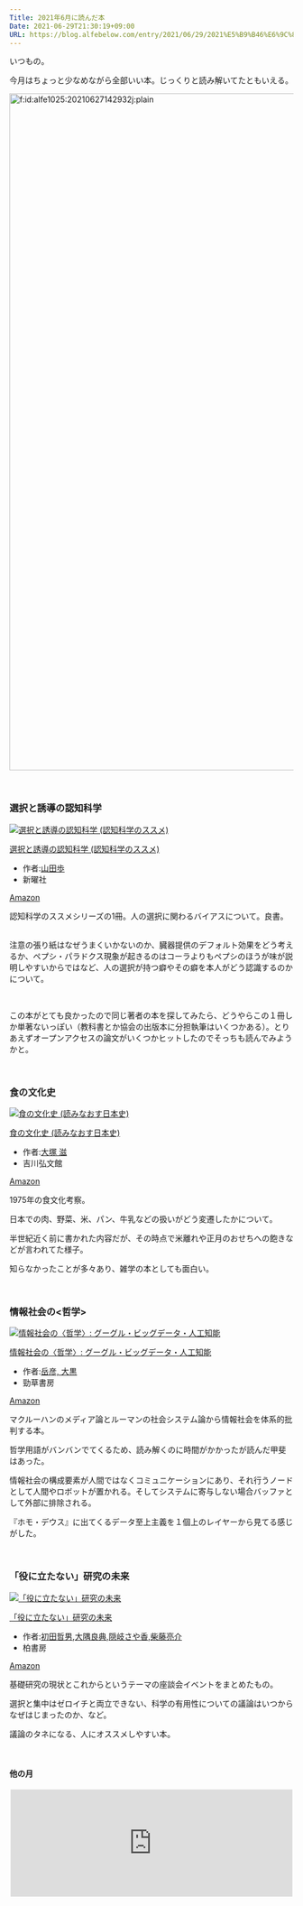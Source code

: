 ```yaml
---
Title: 2021年6月に読んだ本
Date: 2021-06-29T21:30:19+09:00
URL: https://blog.alfebelow.com/entry/2021/06/29/2021%E5%B9%B46%E6%9C%88%E3%81%AB%E8%AA%AD%E3%82%93%E3%81%A0%E6%9C%AC
---
```


<p>いつもの。</p>
<p>今月はちょっと少なめながら全部いい本。じっくりと読み解いてたともいえる。</p>
<p><img src="https://cdn-ak.f.st-hatena.com/images/fotolife/a/alfe1025/20210627/20210627142932.jpg" alt="f:id:alfe1025:20210627142932j:plain" width="1200" loading="lazy" title="" class="hatena-fotolife" itemprop="image" /></p>
<p> </p>

### 選択と誘導の認知科学

<div class="freezed">
<div class="hatena-asin-detail"><a href="https://www.amazon.co.jp/exec/obidos/ASIN/4788516187/ab1025-22/" class="hatena-asin-detail-image-link" target="_blank" rel="noopener"><img src="https://m.media-amazon.com/images/I/41i1rzicdSL._SL500_.jpg" class="hatena-asin-detail-image" alt="選択と誘導の認知科学 (認知科学のススメ)" title="選択と誘導の認知科学 (認知科学のススメ)" /></a>
<div class="hatena-asin-detail-info">
<p class="hatena-asin-detail-title"><a href="https://www.amazon.co.jp/exec/obidos/ASIN/4788516187/ab1025-22/" target="_blank" rel="noopener">選択と誘導の認知科学 (認知科学のススメ)</a></p>
<ul class="hatena-asin-detail-meta">
<li><span class="hatena-asin-detail-label">作者:</span><a href="http://d.hatena.ne.jp/keyword/%BB%B3%C5%C4%CA%E2" class="keyword">山田歩</a></li>
<li>新曜社</li>
</ul>
<a href="https://www.amazon.co.jp/exec/obidos/ASIN/4788516187/ab1025-22/" class="asin-detail-buy" target="_blank" rel="noopener">Amazon</a></div>
</div>
</div>
<p>認知科学のススメシリーズの1冊。人の選択に関わるバイアスについて。良書。</p>
<p><br />注意の張り紙はなぜうまくいかないのか、臓器提供のデフォルト効果をどう考えるか、ペプシ・パラドクス現象が起きるのはコーラよりもペプシのほうが味が説明しやすいからではなど、人の選択が持つ癖やその癖を本人がどう認識するのかについて。</p>
<p> </p>
<p>この本がとても良かったので同じ著者の本を探してみたら、どうやらこの１冊しか単著ないっぽい（教科書とか協会の出版本に分担執筆はいくつかある）。とりあえずオープンアクセスの論文がいくつかヒットしたのでそっちも読んでみようかと。</p>
<p> </p>

### 食の文化史

<div class="freezed">
<div class="hatena-asin-detail"><a href="https://www.amazon.co.jp/exec/obidos/ASIN/464207161X/ab1025-22/" class="hatena-asin-detail-image-link" target="_blank" rel="noopener"><img src="https://m.media-amazon.com/images/I/41hjp6xC22L._SL500_.jpg" class="hatena-asin-detail-image" alt="食の文化史 (読みなおす日本史)" title="食の文化史 (読みなおす日本史)" /></a>
<div class="hatena-asin-detail-info">
<p class="hatena-asin-detail-title"><a href="https://www.amazon.co.jp/exec/obidos/ASIN/464207161X/ab1025-22/" target="_blank" rel="noopener">食の文化史 (読みなおす日本史)</a></p>
<ul class="hatena-asin-detail-meta">
<li><span class="hatena-asin-detail-label">作者:</span><a href="http://d.hatena.ne.jp/keyword/%C2%E7%C4%CD%20%BC%A2" class="keyword">大塚 滋</a></li>
<li>吉川弘文館</li>
</ul>
<a href="https://www.amazon.co.jp/exec/obidos/ASIN/464207161X/ab1025-22/" class="asin-detail-buy" target="_blank" rel="noopener">Amazon</a></div>
</div>
</div>
<p>1975年の食文化考察。</p>
<p>日本での肉、野菜、米、パン、牛乳などの扱いがどう変遷したかについて。</p>
<p>半世紀近く前に書かれた内容だが、その時点で米離れや正月のおせちへの飽きなどが言われてた様子。</p>
<p>知らなかったことが多々あり、雑学の本としても面白い。</p>
<p> </p>

### 情報社会の&lt;哲学&gt;

<div class="freezed">
<div class="hatena-asin-detail"><a href="https://www.amazon.co.jp/exec/obidos/ASIN/4326154381/ab1025-22/" class="hatena-asin-detail-image-link" target="_blank" rel="noopener"><img src="https://m.media-amazon.com/images/I/51u-k1Fj0IL._SL500_.jpg" class="hatena-asin-detail-image" alt="情報社会の〈哲学〉: グーグル・ビッグデータ・人工知能" title="情報社会の〈哲学〉: グーグル・ビッグデータ・人工知能" /></a>
<div class="hatena-asin-detail-info">
<p class="hatena-asin-detail-title"><a href="https://www.amazon.co.jp/exec/obidos/ASIN/4326154381/ab1025-22/" target="_blank" rel="noopener">情報社会の〈哲学〉: グーグル・ビッグデータ・人工知能</a></p>
<ul class="hatena-asin-detail-meta">
<li><span class="hatena-asin-detail-label">作者:</span><a href="http://d.hatena.ne.jp/keyword/%B3%D9%C9%A7%2C%20%C2%E7%B9%F5" class="keyword">岳彦, 大黒</a></li>
<li>勁草書房</li>
</ul>
<a href="https://www.amazon.co.jp/exec/obidos/ASIN/4326154381/ab1025-22/" class="asin-detail-buy" target="_blank" rel="noopener">Amazon</a></div>
</div>
</div>
<p>マクルーハンのメディア論とルーマンの社会システム論から情報社会を体系的批判する本。</p>
<p>哲学用語がバンバンでてくるため、読み解くのに時間がかかったが読んだ甲斐はあった。</p>
<p>情報社会の構成要素が人間ではなくコミュニケーションにあり、それ行うノードとして人間やロボットが置かれる。そしてシステムに寄与しない場合バッファとして外部に排除される。</p>
<p>『ホモ・デウス』に出てくるデータ至上主義を１個上のレイヤーから見てる感じがした。</p>
<p> </p>

### 「役に立たない」研究の未来

<div class="freezed">
<div class="hatena-asin-detail"><a href="https://www.amazon.co.jp/exec/obidos/ASIN/B0921HZGWG/ab1025-22/" class="hatena-asin-detail-image-link" target="_blank" rel="noopener"><img src="https://m.media-amazon.com/images/I/51Q69V3cj2S._SL500_.jpg" class="hatena-asin-detail-image" alt="「役に立たない」研究の未来" title="「役に立たない」研究の未来" /></a>
<div class="hatena-asin-detail-info">
<p class="hatena-asin-detail-title"><a href="https://www.amazon.co.jp/exec/obidos/ASIN/B0921HZGWG/ab1025-22/" target="_blank" rel="noopener">「役に立たない」研究の未来</a></p>
<ul class="hatena-asin-detail-meta">
<li><span class="hatena-asin-detail-label">作者:</span><a href="http://d.hatena.ne.jp/keyword/%BD%E9%C5%C4%C5%AF%C3%CB" class="keyword">初田哲男</a>,<a href="http://d.hatena.ne.jp/keyword/%C2%E7%B6%F9%CE%C9%C5%B5" class="keyword">大隅良典</a>,<a href="http://d.hatena.ne.jp/keyword/%B1%A3%B4%F4%A4%B5%A4%E4%B9%E1" class="keyword">隠岐さや香</a>,<a href="http://d.hatena.ne.jp/keyword/%BC%C6%C6%A3%CE%BC%B2%F0" class="keyword">柴藤亮介</a></li>
<li>柏書房</li>
</ul>
<a href="https://www.amazon.co.jp/exec/obidos/ASIN/B0921HZGWG/ab1025-22/" class="asin-detail-buy" target="_blank" rel="noopener">Amazon</a></div>
</div>
</div>
<p>基礎研究の現状とこれからというテーマの座談会イベントをまとめたもの。</p>
<p>選択と集中はゼロイチと両立できない、科学の有用性についての議論はいつからなぜはじまったのか、など。</p>
<p>議論のタネになる、人にオススメしやすい本。</p>
<p> </p>
<h4>他の月</h4>
<p><iframe src="https://hatenablog-parts.com/embed?url=https%3A%2F%2Fblog.alfebelow.com%2Fentry%2F2021%2F06%2F01%2F2021%25E5%25B9%25B45%25E6%259C%2588%25E3%2581%25AB%25E8%25AA%25AD%25E3%2582%2593%25E3%2581%25A0%25E6%259C%25AC" title="2021年5月に読んだ本 - FUN YOU BLOG" class="embed-card embed-blogcard" scrolling="no" frameborder="0" style="display: block; width: 100%; height: 190px; max-width: 500px; margin: auto;"></iframe></p>
<p> </p>
